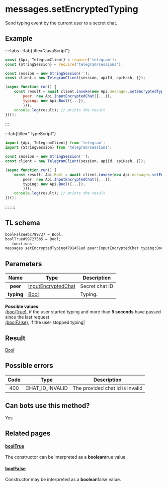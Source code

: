# messages.setEncryptedTyping

Send typing event by the current user to a secret chat.

## Example

::::tabs
:::tab{title="JavaScript"}

```js
const {Api, TelegramClient} = require('telegram');
const {StringSession} = require('telegram/sessions');

const session = new StringSession('');
const client = new TelegramClient(session, apiId, apiHash, {});

(async function run() {
    const result = await client.invoke(new Api.messages.setEncryptedTyping({
		peer: new Api.InputEncryptedChat({...}),
		typing: new Api.Bool({...}),
		}));
    console.log(result); // prints the result
})();
```

:::

:::tab{title="TypeScript"}

```ts
import {Api, TelegramClient} from 'telegram';
import {StringSession} from 'telegram/sessions';

const session = new StringSession('');
const client = new TelegramClient(session, apiId, apiHash, {});

(async function run() {
    const result: Api.Bool = await client.invoke(new Api.messages.setEncryptedTyping({
		peer: new Api.InputEncryptedChat({...}),
		typing: new Api.Bool({...}),
		}));
    console.log(result); // prints the result
})();
```

:::
::::

## TL schema

```txt
boolFalse#bc799737 = Bool;
boolTrue#997275b5 = Bool;
---functions---
messages.setEncryptedTyping#791451ed peer:InputEncryptedChat typing:Bool = Bool;
```

## Parameters

|    Name    | Type                                                                    | Description    |
| :--------: | ----------------------------------------------------------------------- | -------------- |
|  **peer**  | [InputEncryptedChat](https://core.telegram.org/type/InputEncryptedChat) | Secret chat ID |
| **typing** | [Bool](https://core.telegram.org/type/Bool)                             | Typing.        |

**Possible values**:  
[(boolTrue)](https://core.telegram.org/constructor/boolTrue), if the user started typing and more than **5 seconds** have passed since the last request  
[(boolFalse)](https://core.telegram.org/constructor/boolFalse), if the user stopped typing|

## Result

[Bool](https://core.telegram.org/type/Bool)

## Possible errors

| Code | Type            | Description                     |
| :--: | --------------- | ------------------------------- |
| 400  | CHAT_ID_INVALID | The provided chat id is invalid |

## Can bots use this method?

Yes

## Related pages

#### [boolTrue](https://core.telegram.org/constructor/boolTrue)

The constructor can be interpreted as a **boolean**true value.

#### [boolFalse](https://core.telegram.org/constructor/boolFalse)

Constructor may be interpreted as a **boolean**false value.
